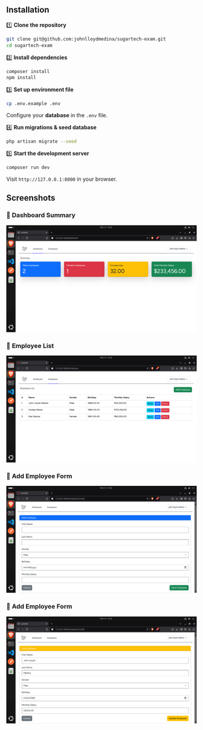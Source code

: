 <!-- # **Employee Management System**  
A Laravel web application for managing employee records, including CRUD operations and summary statistics.   -->

<!-- ## **Features**  
✅ **User Authentication** – Login and logout functionality  
✅ **Employee Management** – Add, edit, delete, and view employee details  
✅ **Dashboard Summary** – Displays:  
   - Total male & female employees  
   - Average employee age  
   - Total monthly salary  
✅ **Bootstrap UI** – Clean and responsive design   -->
## **Installation**  
1️⃣ **Clone the repository**  
```bash
git clone git@github.com:johnlloydmedina/sugartech-exam.git
cd sugartech-exam
```  

2️⃣ **Install dependencies**  
```bash
composer install
npm install
```

3️⃣ **Set up environment file**  
```bash
cp .env.example .env
```
Configure your **database** in the `.env` file.  

4️⃣ **Run migrations & seed database**  
```bash
php artisan migrate --seed
```

5️⃣ **Start the development server**  
```bash
composer run dev
```
Visit `http://127.0.0.1:8000` in your browser.  

## **Screenshots**  
### 🔹 **Dashboard Summary**  
![Dashboard](public/screenshots/summary.png)  

### 🔹 **Employee List**  
![Employee List](public/screenshots/employee_index.png)  

### 🔹 **Add Employee Form**  
![Add Employee](public/screenshots/employee_create.png)  

### 🔹 **Add Employee Form**  
![Add Employee](public/screenshots/employee_edit.png)  

<!-- ## **Installation**  

1️⃣ **Clone the repository**  
```bash
git clone https://github.com/your-repo/employee-management.git
cd employee-management
```  

2️⃣ **Install dependencies**  
```bash
composer install
npm install
```

3️⃣ **Set up environment file**  
```bash
cp .env.example .env
```
Configure your **database** in the `.env` file.  

4️⃣ **Run migrations & seed database**  
```bash
php artisan migrate --seed
```

5️⃣ **Start the development server**  
```bash
php artisan serve
```
Visit `http://127.0.0.1:8000` in your browser.  

## **Usage**  
- **Login** using test credentials or register a new user.  
- **Navigate** to "Employees" to manage employee records.  
- **View statistics** on the dashboard.  

## **Technologies Used**  
- **Laravel** – PHP framework  
- **MySQL** – Database  
- **Bootstrap** – Frontend styling  
- **Blade** – Templating engine  

## **License**  
This project is open-source under the MIT license.  

---
 -->
